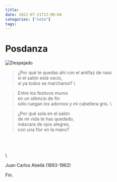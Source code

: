 ```yaml
---
title:  
date: 2022-07-21T22:00:04 
categories: ["note"] 
tags: 
---
```


# Posdanza

![Despejado](https://i.imgur.com/RVPDART.jpeg "El rayo laser más potente del")

>¿Por qué te quedas ahí
>con el antifaz de raso \
>si el salón está vacío, \
>si ya todos se marcharon? \

>Entre los festivos muros \
>en un silencio de fin \
>sólo ruegan los adornos
>y mi cabellera gris. \

>¿Por qué sola en el salón \
>de mi vida te has quedado, \
>máscara de ojos alegres, \
>con una flor en la mano? 

\
\
\
\


Juan Carlos Abellá (1893-1962)


 Fin.